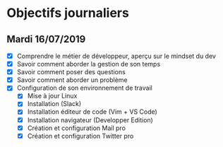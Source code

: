 # Objectifs journaliers

## Mardi 16/07/2019


* [x]  Comprendre le métier de développeur, aperçu sur le mindset du dev
* [x] Savoir comment aborder la gestion de son temps
* [x] Savoir comment poser des questions
* [x] Savoir comment aborder un problème
* [x] Configuration de son environnement de travail
  * [x] Mise à jour Linux
  * [x] Installation (Slack)
  * [x] Installation éditeur de code (Vim + VS Code)
  * [x] Installation navigateur (Developper Edition)
  * [x] Création et configuration Mail pro 
  * [x] Création et configuration Twitter pro 

